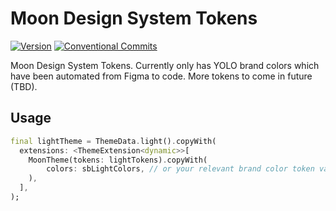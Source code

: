 # Moon Design System Tokens

[![Version](https://img.shields.io/pub/v/moon_tokens.svg)](https://pub.dev/packages/moon_tokens) [![Conventional Commits](https://img.shields.io/badge/Conventional%20Commits-1.0.0-%23FE5196?logo=conventionalcommits&logoColor=white)](https://conventionalcommits.org) 

Moon Design System Tokens. Currently only has YOLO brand colors which have been automated
from Figma to code. More tokens to come in future (TBD). 

## Usage

```dart
final lightTheme = ThemeData.light().copyWith(
  extensions: <ThemeExtension<dynamic>>[
    MoonTheme(tokens: lightTokens).copyWith(      
        colors: sbLightColors, // or your relevant brand color token variable
    ),
  ],
);
```